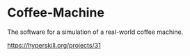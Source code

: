 # Coffee-Machine
The software for a simulation of a real-world coffee machine.

https://hyperskill.org/projects/31
